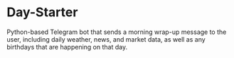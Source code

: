 # Day-Starter
Python-based Telegram bot that sends a morning wrap-up message to the user, including daily weather, news, and market data, as well as any birthdays that are happening on that day.
